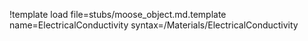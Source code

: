 !template load file=stubs/moose_object.md.template name=ElectricalConductivity syntax=/Materials/ElectricalConductivity